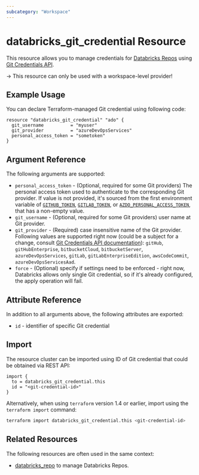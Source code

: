 ```yaml
---
subcategory: "Workspace"
---
```

# databricks_git_credential Resource

This resource allows you to manage credentials for [Databricks Repos](https://docs.databricks.com/repos.html) using [Git Credentials API](https://docs.databricks.com/dev-tools/api/latest/gitcredentials.html).

-> This resource can only be used with a workspace-level provider!

## Example Usage

You can declare Terraform-managed Git credential using following code:

```hcl
resource "databricks_git_credential" "ado" {
  git_username          = "myuser"
  git_provider          = "azureDevOpsServices"
  personal_access_token = "sometoken"
}
```

## Argument Reference

The following arguments are supported:

* `personal_access_token` - (Optional, required for some Git providers) The personal access token used to authenticate to the corresponding Git provider. If value is not provided, it's sourced from the first environment variable of [`GITHUB_TOKEN`](https://registry.terraform.io/providers/integrations/github/latest/docs#oauth--personal-access-token), [`GITLAB_TOKEN`](https://registry.terraform.io/providers/gitlabhq/gitlab/latest/docs#required), or [`AZDO_PERSONAL_ACCESS_TOKEN`](https://registry.terraform.io/providers/microsoft/azuredevops/latest/docs#argument-reference), that has a non-empty value.
* `git_username` - (Optional, required for some Git providers) user name at Git provider.
* `git_provider` -  (Required) case insensitive name of the Git provider.  Following values are supported right now (could be a subject for a change, consult [Git Credentials API documentation](https://docs.databricks.com/dev-tools/api/latest/gitcredentials.html)): `gitHub`, `gitHubEnterprise`, `bitbucketCloud`, `bitbucketServer`, `azureDevOpsServices`, `gitLab`, `gitLabEnterpriseEdition`, `awsCodeCommit`, `azureDevOpsServicesAad`.
* `force` - (Optional) specify if settings need to be enforced - right now, Databricks allows only single Git credential, so if it's already configured, the apply operation will fail.

## Attribute Reference

In addition to all arguments above, the following attributes are exported:

* `id` - identifier of specific Git credential

## Import

The resource cluster can be imported using ID of Git credential that could be obtained via REST API:

```hcl
import {
  to = databricks_git_credential.this
  id = "<git-credential-id>"
}
```

Alternatively, when using `terraform` version 1.4 or earlier, import using the `terraform import` command:

```bash
terraform import databricks_git_credential.this <git-credential-id>
```

## Related Resources

The following resources are often used in the same context:

* [databricks_repo](repo.md) to manage Databricks Repos.
